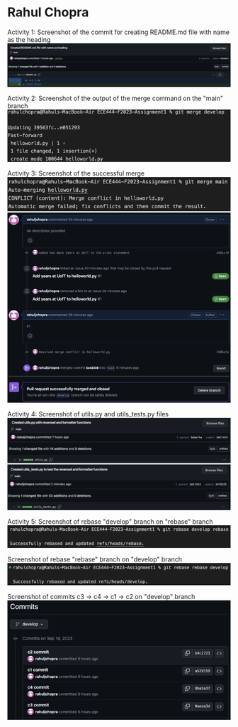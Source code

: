 # Rahul Chopra

Activity 1: Screenshot of the commit for creating README.md file with name as the heading
![Activity 1 Screenshot](Screenshots/Activity_1.png)

Activity 2: Screenshot of the output of the merge command on the "main" branch
![Activity 2 Screenshot](Screenshots/Activity_2.png)

Activity 3: Screenshot of the successful merge
![Activity 3 Screenshot](Screenshots/Activity_3_1.png)
![Activity 3 Screenshot](Screenshots/Activity_3_2.png)

Activity 4: Screenshot of utils.py and utils_tests.py files
![Activity 4 Screenshot](Screenshots/Activity_4_1.png)
![Activity 4 Screenshot](Screenshots/Activity_4_2.png)

Activity 5: Screenshot of rebase "develop" branch on "rebase" branch
![Activity 5 Screenshot](Screenshots/Activity_5_1.png)

Screenshot of rebase "rebase" branch on "develop" branch
![Activity 5 Screenshot](Screenshots/Activity_5_2.png)

Screenshot of commits c3 -> c4 -> c1 -> c2 on "develop" branch
![Activity 5 Screenshot](Screenshots/Activity_5_3.png)